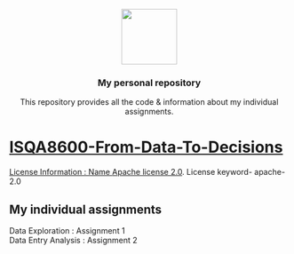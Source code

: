 <p align="center">
  <img height="100" src="https://www.unomaha.edu/university-communications/downloadables/lock-up/uno-lock-up-color-black.png">
</p>
<h3 align="center">My personal repository</h3>
<p align="center">This repository provides all the code & information about my individual assignments.</p>
<p align="center">
<a href="https://en.wikipedia.org/wiki/Apache_License">

</p>

# ISQA8600-From-Data-To-Decisions

   License Information : Name [Apache license 2.0](https://www.apache.org/licenses/LICENSE-2.0). License keyword- apache-2.0
## My individual assignments
  Data Exploration : Assignment 1\
  Data Entry Analysis : Assignment 2
  


